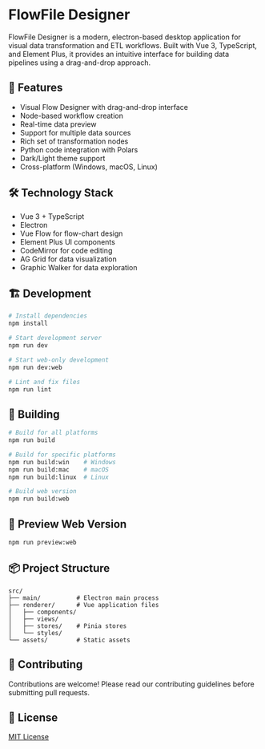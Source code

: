 # FlowFile Designer

FlowFile Designer is a modern, electron-based desktop application for visual data transformation and ETL workflows. Built with Vue 3, TypeScript, and Element Plus, it provides an intuitive interface for building data pipelines using a drag-and-drop approach.

## 🚀 Features

- Visual Flow Designer with drag-and-drop interface
- Node-based workflow creation
- Real-time data preview
- Support for multiple data sources
- Rich set of transformation nodes
- Python code integration with Polars
- Dark/Light theme support
- Cross-platform (Windows, macOS, Linux)

## 🛠️ Technology Stack

- Vue 3 + TypeScript
- Electron
- Vue Flow for flow-chart design
- Element Plus UI components
- CodeMirror for code editing
- AG Grid for data visualization
- Graphic Walker for data exploration

## 🏗️ Development

```bash
# Install dependencies
npm install

# Start development server
npm run dev

# Start web-only development
npm run dev:web

# Lint and fix files
npm run lint
```

## 🔨 Building

```bash
# Build for all platforms
npm run build

# Build for specific platforms
npm run build:win    # Windows
npm run build:mac    # macOS
npm run build:linux  # Linux

# Build web version
npm run build:web
```

## 🧪 Preview Web Version
```bash
npm run preview:web
```

## 📦 Project Structure

```
src/
├── main/          # Electron main process
├── renderer/      # Vue application files
│   ├── components/
│   ├── views/
│   ├── stores/    # Pinia stores
│   └── styles/
└── assets/        # Static assets
```

## 🤝 Contributing

Contributions are welcome! Please read our contributing guidelines before submitting pull requests.

## 📝 License

[MIT License](LICENSE)

